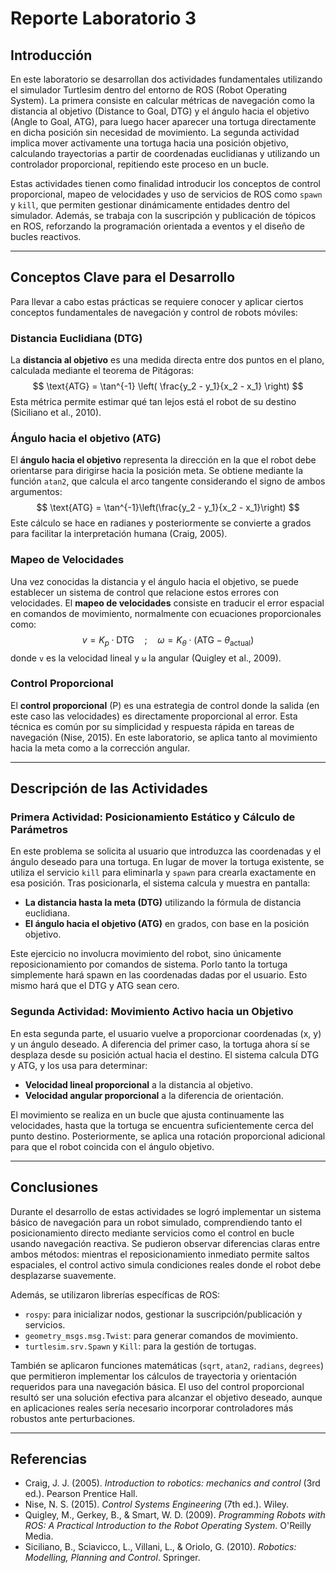 # Reporte Laboratorio 3
## Introducción

En este laboratorio se desarrollan dos actividades fundamentales utilizando el simulador Turtlesim dentro del entorno de ROS (Robot Operating System). La primera consiste en calcular métricas de navegación como la distancia al objetivo (Distance to Goal, DTG) y el ángulo hacia el objetivo (Angle to Goal, ATG), para luego hacer aparecer una tortuga directamente en dicha posición sin necesidad de movimiento. La segunda actividad implica mover activamente una tortuga hacia una posición objetivo, calculando trayectorias a partir de coordenadas euclidianas y utilizando un controlador proporcional, repitiendo este proceso en un bucle.

Estas actividades tienen como finalidad introducir los conceptos de control proporcional, mapeo de velocidades y uso de servicios de ROS como `spawn` y `kill`, que permiten gestionar dinámicamente entidades dentro del simulador. Además, se trabaja con la suscripción y publicación de tópicos en ROS, reforzando la programación orientada a eventos y el diseño de bucles reactivos.

---

## Conceptos Clave para el Desarrollo

Para llevar a cabo estas prácticas se requiere conocer y aplicar ciertos conceptos fundamentales de navegación y control de robots móviles:

### Distancia Euclidiana (DTG)

La **distancia al objetivo** es una medida directa entre dos puntos en el plano, calculada mediante el teorema de Pitágoras:  
$$
\text{ATG} = \tan^{-1} \left( \frac{y_2 - y_1}{x_2 - x_1} \right)
$$
Esta métrica permite estimar qué tan lejos está el robot de su destino (Siciliano et al., 2010).

### Ángulo hacia el objetivo (ATG)

El **ángulo hacia el objetivo** representa la dirección en la que el robot debe orientarse para dirigirse hacia la posición meta. Se obtiene mediante la función `atan2`, que calcula el arco tangente considerando el signo de ambos argumentos:
$$
\text{ATG} = \tan^{-1}\left(\frac{y_2 - y_1}{x_2 - x_1}\right)
$$
Este cálculo se hace en radianes y posteriormente se convierte a grados para facilitar la interpretación humana (Craig, 2005).

### Mapeo de Velocidades

Una vez conocidas la distancia y el ángulo hacia el objetivo, se puede establecer un sistema de control que relacione estos errores con velocidades. El **mapeo de velocidades** consiste en traducir el error espacial en comandos de movimiento, normalmente con ecuaciones proporcionales como:
$$
v = K_p \cdot \text{DTG} \quad ; \quad \omega = K_\theta \cdot (\text{ATG} - \theta_{\text{actual}})
$$
donde `v` es la velocidad lineal y `ω` la angular (Quigley et al., 2009).

### Control Proporcional

El **control proporcional** (P) es una estrategia de control donde la salida (en este caso las velocidades) es directamente proporcional al error. Esta técnica es común por su simplicidad y respuesta rápida en tareas de navegación (Nise, 2015). En este laboratorio, se aplica tanto al movimiento hacia la meta como a la corrección angular.

---

## Descripción de las Actividades

### Primera Actividad: Posicionamiento Estático y Cálculo de Parámetros

En este problema se solicita al usuario que introduzca las coordenadas y el ángulo deseado para una tortuga. En lugar de mover la tortuga existente, se utiliza el servicio `kill` para eliminarla y `spawn` para crearla exactamente en esa posición. Tras posicionarla, el sistema calcula y muestra en pantalla:

- **La distancia hasta la meta (DTG)** utilizando la fórmula de distancia euclidiana.
- **El ángulo hacia el objetivo (ATG)** en grados, con base en la posición objetivo.

Este ejercicio no involucra movimiento del robot, sino únicamente reposicionamiento por comandos de sistema. Porlo tanto la tortuga simplemente hará spawn en las coordenadas dadas por el usuario. Esto mismo hará que el DTG y ATG sean cero.

### Segunda Actividad: Movimiento Activo hacia un Objetivo

En esta segunda parte, el usuario vuelve a proporcionar coordenadas (x, y) y un ángulo deseado. A diferencia del primer caso, la tortuga ahora sí se desplaza desde su posición actual hacia el destino. El sistema calcula DTG y ATG, y los usa para determinar:

- **Velocidad lineal proporcional** a la distancia al objetivo.
- **Velocidad angular proporcional** a la diferencia de orientación.

El movimiento se realiza en un bucle que ajusta continuamente las velocidades, hasta que la tortuga se encuentra suficientemente cerca del punto destino. Posteriormente, se aplica una rotación proporcional adicional para que el robot coincida con el ángulo objetivo.

---

## Conclusiones

Durante el desarrollo de estas actividades se logró implementar un sistema básico de navegación para un robot simulado, comprendiendo tanto el posicionamiento directo mediante servicios como el control en bucle usando navegación reactiva. Se pudieron observar diferencias claras entre ambos métodos: mientras el reposicionamiento inmediato permite saltos espaciales, el control activo simula condiciones reales donde el robot debe desplazarse suavemente.

Además, se utilizaron librerías específicas de ROS:

- `rospy`: para inicializar nodos, gestionar la suscripción/publicación y servicios.
- `geometry_msgs.msg.Twist`: para generar comandos de movimiento.
- `turtlesim.srv.Spawn` y `Kill`: para la gestión de tortugas.

También se aplicaron funciones matemáticas (`sqrt`, `atan2`, `radians`, `degrees`) que permitieron implementar los cálculos de trayectoria y orientación requeridos para una navegación básica. El uso del control proporcional resultó ser una solución efectiva para alcanzar el objetivo deseado, aunque en aplicaciones reales sería necesario incorporar controladores más robustos ante perturbaciones.

---

## Referencias

- Craig, J. J. (2005). *Introduction to robotics: mechanics and control* (3rd ed.). Pearson Prentice Hall.
- Nise, N. S. (2015). *Control Systems Engineering* (7th ed.). Wiley.
- Quigley, M., Gerkey, B., & Smart, W. D. (2009). *Programming Robots with ROS: A Practical Introduction to the Robot Operating System*. O'Reilly Media.
- Siciliano, B., Sciavicco, L., Villani, L., & Oriolo, G. (2010). *Robotics: Modelling, Planning and Control*. Springer.
